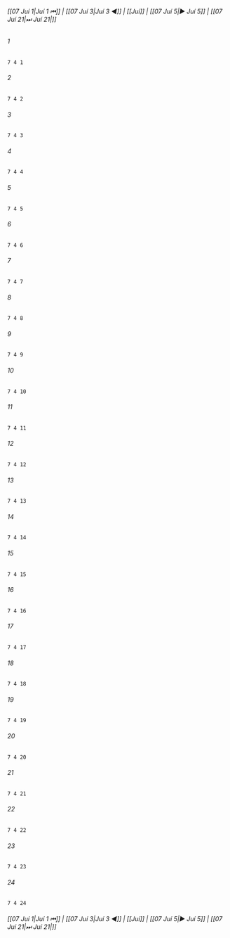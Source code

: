 
###### [[07 Juí 1|Juí 1 ⏮]] | [[07 Juí 3|Juí 3 ◀]] | [[Juí]] | [[07 Juí 5|▶ Juí 5]] | [[07 Juí 21|⏭ Juí 21|]]

###### 1
``` verse
7 4 1 
```
###### 2
``` verse
7 4 2 
```
###### 3
``` verse
7 4 3 
```
###### 4
``` verse
7 4 4 
```
###### 5
``` verse
7 4 5 
```
###### 6
``` verse
7 4 6 
```
###### 7
``` verse
7 4 7 
```
###### 8
``` verse
7 4 8 
```
###### 9
``` verse
7 4 9 
```
###### 10
``` verse
7 4 10 
```
###### 11
``` verse
7 4 11 
```
###### 12
``` verse
7 4 12 
```
###### 13
``` verse
7 4 13 
```
###### 14
``` verse
7 4 14 
```
###### 15
``` verse
7 4 15 
```
###### 16
``` verse
7 4 16 
```
###### 17
``` verse
7 4 17 
```
###### 18
``` verse
7 4 18 
```
###### 19
``` verse
7 4 19 
```
###### 20
``` verse
7 4 20 
```
###### 21
``` verse
7 4 21 
```
###### 22
``` verse
7 4 22 
```
###### 23
``` verse
7 4 23 
```
###### 24
``` verse
7 4 24 
```

###### [[07 Juí 1|Juí 1 ⏮]] | [[07 Juí 3|Juí 3 ◀]] | [[Juí]] | [[07 Juí 5|▶ Juí 5]] | [[07 Juí 21|⏭ Juí 21|]]

